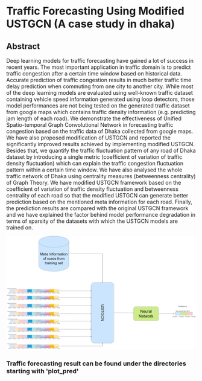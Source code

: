 # Traffic Forecasting Using Modified USTGCN (A case study in dhaka)

## Abstract

Deep learning models for traffic forecasting have gained a lot of success in recent years. The most important 
application in traffic domain is to predict traffic congestion after a certain time window based on historical data. 
Accurate prediction of traffic congestion results in much better traffic time delay prediction when commuting from 
one city to another city. While most of the deep learning models are evaluated using well-known traffic dataset
containing vehicle speed information generated using loop detectors, those model performances are not being tested 
on the generated traffic dataset from google maps which contains traffic density information (e.g. predicting jam 
length of each road). We demonstrate the effectiveness of Unified Spatio-temporal Graph Convolutional Network in 
forecasting traffic congestion based on the traffic data of Dhaka collected from google maps. 
We have also proposed modification of USTGCN and reported the significantly improved results achieved by 
implementing modified USTGCN. Besides that, we quantify the traffic fluctuation pattern of any road of Dhaka 
dataset by introducing a single metric (coefficient of variation of traffic density fluctuation) which can explain the 
traffic congestion fluctuation pattern within a certain time window. We have also analysed the whole traffic network of 
Dhaka using centrality measures (betweenness centrality) of Graph Theory. We have modified USTGCN framework 
based on the coefficient of variation of traffic density fluctuation and betweenness centrality of each road so that the 
modified USTGCN can generate better prediction based on the mentioned meta information for each road. Finally, the 
prediction results are compared with the original USTGCN framework and we have explained the factor behind model 
performance degradation in terms of sparsity of the datasets with which the USTGCN models are trained on.


![modified_ustgcn_diagram](ustgcn_diagram.png)


### Traffic forecasting result can be found under the directories starting with 'plot_pred'
